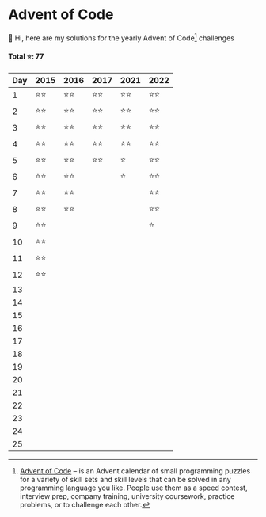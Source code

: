 # Advent of Code
👋 Hi, here are my solutions for the yearly Advent of Code[^aoc] challenges

#### Total ⭐️: 77

| Day | 2015 | 2016 | 2017 | 2021 | 2022 |
| ---| ---| ---| ---| ---| --- |
| 1 | ⭐️⭐️ | ⭐️⭐️ | ⭐️⭐️ | ⭐️⭐️ | ⭐️⭐️ |
| 2 | ⭐️⭐️ | ⭐️⭐️ | ⭐️⭐️ | ⭐️⭐️ | ⭐️⭐️ |
| 3 | ⭐️⭐️ | ⭐️⭐️ | ⭐️⭐️ | ⭐️⭐️ | ⭐️⭐️ |
| 4 | ⭐️⭐️ | ⭐️⭐️ | ⭐️⭐️ | ⭐️⭐️ | ⭐️⭐️ |
| 5 | ⭐️⭐️ | ⭐️⭐️ | ⭐️⭐️ | ⭐️ | ⭐️⭐️ |
| 6 | ⭐️⭐️ | ⭐️⭐️ |  | ⭐️ | ⭐️⭐️ |
| 7 | ⭐️⭐️ | ⭐️⭐️ |  |  | ⭐️⭐️ |
| 8 | ⭐️⭐️ | ⭐️⭐️ |  |  | ⭐️⭐️ |
| 9 | ⭐️⭐️ |  |  |  | ⭐️ |
| 10 | ⭐️⭐️ |  |  |  |  |
| 11 | ⭐️⭐️ |  |  |  |  |
| 12 | ⭐️⭐️ |  |  |  |  |
| 13 |  |  |  |  |  |
| 14 |  |  |  |  |  |
| 15 |  |  |  |  |  |
| 16 |  |  |  |  |  |
| 17 |  |  |  |  |  |
| 18 |  |  |  |  |  |
| 19 |  |  |  |  |  |
| 20 |  |  |  |  |  |
| 21 |  |  |  |  |  |
| 22 |  |  |  |  |  |
| 23 |  |  |  |  |  |
| 24 |  |  |  |  |  |
| 25 |  |  |  |  |  |

[^aoc]: [Advent of Code][aoc] – is an Advent calendar of small programming puzzles for a variety of skill sets and skill levels that can be solved in any programming language you like. People use them as a speed contest, interview prep, company training, university coursework, practice problems, or to challenge each other.

[aoc]: https://adventofcode.com
